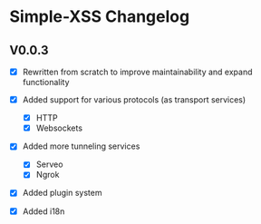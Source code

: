 # Simple-XSS Changelog

## V0.0.3

- [x] Rewritten from scratch to improve maintainability and expand functionality

- [x] Added support for various protocols (as transport services)
    - [x] HTTP
    - [x] Websockets

- [x] Added more tunneling services
    - [x] Serveo
    - [x] Ngrok

- [x] Added plugin system

- [x] Added i18n
